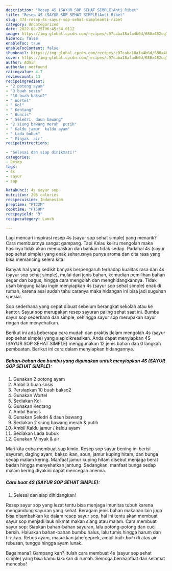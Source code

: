 ```yaml
---
description: "Resep 4S (SAYUR SOP SEHAT SIMPLE)Anti Ribet"
title: "Resep 4S (SAYUR SOP SEHAT SIMPLE)Anti Ribet"
slug: 474-resep-4s-sayur-sop-sehat-simpleanti-ribet
category: Uncategorized
date: 2022-08-25T06:45:54.011Z
image: https://img-global.cpcdn.com/recipes/c07caba18afa4b6d/680x482cq70/4s-sayur-sop-sehat-simple-foto-resep-utama.jpg
hideToc: false
enableToc: true
enableTocContent: false
thumbnail: https://img-global.cpcdn.com/recipes/c07caba18afa4b6d/680x482cq70/4s-sayur-sop-sehat-simple-foto-resep-utama.jpg
cover: https://img-global.cpcdn.com/recipes/c07caba18afa4b6d/680x482cq70/4s-sayur-sop-sehat-simple-foto-resep-utama.jpg
author: Admin
authorAv: notfound
ratingvalue: 4.7
reviewcount: 13
recipeingredient:
- "2 potong ayam"
- "3 buah sosis"
- "10 buah bakso2"
- " Wortel"
- " Kol"
- " Kentang"
- " Buncis"
- " Seledri  daun bawang"
- "2 siung bawang merah  putih"
- " Kaldu jamur  kaldu ayam"
- " Lada bubuk"
- " Minyak  air"
recipeinstructions:

- "Selesai dan siap dinikmati!"
categories:
- Resep
tags:
- 4s
- sayur
- sop

katakunci: 4s sayur sop 
nutrition: 296 calories
recipecuisine: Indonesian
preptime: "PT22M"
cooktime: "PT59M"
recipeyield: "3"
recipecategory: Lunch

---
```



Lagi mencari inspirasi resep 4s (sayur sop sehat simple) yang menarik? Cara membuatnya sangat gampang. Tapi Kalau keliru mengolah maka hasilnya tidak akan memuaskan dan bahkan tidak sedap. Padahal 4s (sayur sop sehat simple) yang enak seharusnya punya aroma dan cita rasa yang bisa memancing selera kita.


Banyak hal yang sedikit banyak berpengaruh terhadap kualitas rasa dari 4s (sayur sop sehat simple), mulai dari jenis bahan, kemudian pemilihan bahan segar dan bagus, hingga cara mengolah dan menghidangkannya. Tidak usah bingung kalau ingin menyiapkan 4s (sayur sop sehat simple) enak di rumah, karena asal sudah tahu caranya maka hidangan ini bisa jadi suguhan spesial.

Sop sederhana yang cepat dibuat sebelum berangkat sekolah atau ke kantor. Sayur sop merupakan resep sayuran paling sehat saat ini. Bumbu sayur sop sederhana dan simple, sehingga sayur sop merupakan sayur ringan dan menyehatkan.


Berikut ini ada beberapa cara mudah dan praktis dalam mengolah 4s (sayur sop sehat simple) yang siap dikreasikan. Anda dapat menyiapkan 4S (SAYUR SOP SEHAT SIMPLE) menggunakan 12 jenis bahan dan 0 langkah pembuatan. Berikut ini cara dalam menyiapkan hidangannya.

<!--inarticleads1-->

##### Bahan-bahan dan bumbu yang digunakan untuk menyiapkan 4S (SAYUR SOP SEHAT SIMPLE):

1. Gunakan 2 potong ayam
1. Ambil 3 buah sosis
1. Persiapkan 10 buah bakso2
1. Gunakan  Wortel
1. Sediakan  Kol
1. Gunakan  Kentang
1. Ambil  Buncis
1. Gunakan  Seledri &amp; daun bawang
1. Sediakan 2 siung bawang merah &amp; putih
1. Ambil  Kaldu jamur / kaldu ayam
1. Sediakan  Lada bubuk
1. Gunakan  Minyak &amp; air


Mari kita coba membuat sup kimlo. Resep sop sayur bening ini berisi sayuran, daging ayam, bakso ikan, soun, jamur kuping hitam, dan bunga sedap malam kering. Manfaat jamur kuping hitam disebut menjaga berat badan hingga menyehatkan jantung. Sedangkan, manfaat bunga sedap malam kering diyakini dapat mencegah anemia. 

<!--inarticleads2-->

##### Cara buat 4S (SAYUR SOP SEHAT SIMPLE):


1. Selesai dan siap dihidangkan!

Resep sayur sop yang lezat tentu bisa menjaga imunitas tubuh karena mengandung sayuran yang sehat. Beragam jenis bahan makanan lain juga bisa ditambahkan ke dalam resep sayur sop, hal ini tentu akan membuat sayur sop menjadi lauk nikmat makan siang atau malam. Cara membuat sayur sop: Siapkan bahan-bahan sayuran, lalu potong-potong dan cuci bersih. Haluskan bahan-bahan bumbu halus, lalu tumis hingga harum dan tiriskan. Rebus ayam, masukkan jahe geprek, ambil buih-buih di atas air rebusan, tunggu hingga ayam lunak. 

Bagaimana? Gampang kan? Itulah cara membuat 4s (sayur sop sehat simple) yang bisa kamu lakukan di rumah. Semoga bermanfaat dan selamat mencoba!
